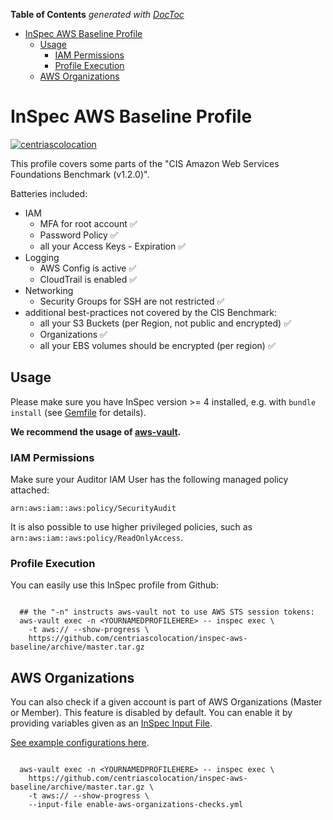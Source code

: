 <!-- START doctoc generated TOC please keep comment here to allow auto update -->
<!-- DON'T EDIT THIS SECTION, INSTEAD RE-RUN doctoc TO UPDATE -->
**Table of Contents**  *generated with [DocToc](https://github.com/thlorenz/doctoc)*

- [InSpec AWS Baseline Profile](#inspec-aws-baseline-profile)
  - [Usage](#usage)
    - [IAM Permissions](#iam-permissions)
    - [Profile Execution](#profile-execution)
  - [AWS Organizations](#aws-organizations)

<!-- END doctoc generated TOC please keep comment here to allow auto update -->

# InSpec AWS Baseline Profile

[![centriascolocation](https://circleci.com/gh/centriascolocation/inspec-aws-baseline.svg?style=svg)](https://circleci.com/gh/centriascolocation/inspec-aws-baseline)

This profile covers some parts of the "CIS Amazon Web Services Foundations Benchmark (v1.2.0)".

Batteries included:

  * IAM
    * MFA for root account :white_check_mark:
    * Password Policy :white_check_mark:
    * all your Access Keys - Expiration :white_check_mark:
  * Logging
    * AWS Config is active :white_check_mark:
    * CloudTrail is enabled :white_check_mark:
  * Networking
    * Security Groups for SSH are not restricted :white_check_mark:
  * additional best-practices not covered by the CIS Benchmark:
    * all your S3 Buckets (per Region, not public and encrypted) :white_check_mark:
    * Organizations :white_check_mark:
    * all your EBS volumes should be encrypted (per region) :white_check_mark:

## Usage

Please make sure you have InSpec version >= 4 installed, e.g. with `bundle install` (see [Gemfile](Gemfile) for details). 

**We recommend the usage of [aws-vault](https://github.com/99designs/aws-vault).**

### IAM Permissions

Make sure your Auditor IAM User has the following managed policy attached:

`arn:aws:iam::aws:policy/SecurityAudit`

It is also possible to use higher privileged policies, such as `arn:aws:iam::aws:policy/ReadOnlyAccess`.

### Profile Execution

You can easily use this InSpec profile from Github:


```

  ## the "-n" instructs aws-vault not to use AWS STS session tokens:
  aws-vault exec -n <YOURNAMEDPROFILEHERE> -- inspec exec \
    -t aws:// --show-progress \
    https://github.com/centriascolocation/inspec-aws-baseline/archive/master.tar.gz

```

## AWS Organizations

You can also check if a given account is part of AWS Organizations (Master or Member). This feature is disabled by default.
You can enable it by providing variables given as an [InSpec Input File](https://www.inspec.io/docs/reference/inputs/). 

[See example configurations here](enable-aws-organizations-checks.yml).

```

  aws-vault exec -n <YOURNAMEDPROFILEHERE> -- inspec exec \
    https://github.com/centriascolocation/inspec-aws-baseline/archive/master.tar.gz \
    -t aws:// --show-progress \
    --input-file enable-aws-organizations-checks.yml

```